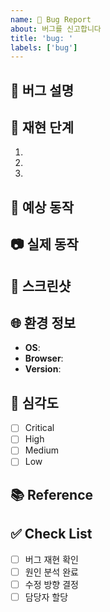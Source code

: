 ```yaml
---
name: 🐛 Bug Report
about: 버그를 신고합니다
title: 'bug: '
labels: ['bug']
---
```


## 🐛 버그 설명

## 🔄 재현 단계
1.
2.
3.

## 🎯 예상 동작

## 📷 실제 동작

## 📸 스크린샷

## 🌐 환경 정보
- **OS**:
- **Browser**:
- **Version**:

## 🚨 심각도
- [ ] Critical
- [ ] High
- [ ] Medium
- [ ] Low

## 📚 Reference

## ✅ Check List
- [ ] 버그 재현 확인
- [ ] 원인 분석 완료
- [ ] 수정 방향 결정
- [ ] 담당자 할당